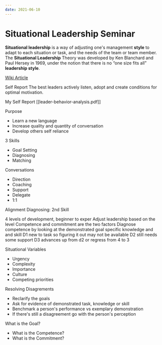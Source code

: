 ```yaml
---
date: 2021-06-10
---
```


# Situational Leadership Seminar

**Situational leadership** is a way of adjusting one's management **style** to adapt to each situation or task, and the needs of the team or team member. The **Situational Leadership** Theory was developed by Ken Blanchard and Paul Hersey in 1969, under the notion that there is no “one size fits all” **leadership style**.

[Wiki Article](https://en.wikipedia.org/wiki/Situational_leadership_theory)

Self Report
The best leaders actively listen, adopt and create conditions for optimal motivation.

My Self Report [[leader-behavior-analysis.pdf]]

Purpose
- Learn a new language
- Increase quality and quantity of conversation
- Develop others self reliance

3 Skills
- Goal Setting
- Diagnosing
- Matching

Conversations
- Direction
- Coaching
- Support
- Delegate
- 1:1

Alignment
Diagnosing: 2nd Skill

  
4 levels of development, beginner to exper
Adjust leadership based on the level
Competence and commitment are the two factors
Diagnose competence by looking at the demonstrated goal specific knowledge and and skill
D1 new to task so figuring it out may not be available
D2 still needs some support
D3 advances up from d2 or regress from 4 to 3

Situational Variables
- Urgency
- Complexity
- Importance
- Culture
- Competing priorities

Resolving Disagrements
- Reclarify the goals
- Ask for evidence of demonstrated task, knowledge or skill
- Benchmark a person's performance vs exemplary demonstration
- If there's still a disagreement go with the person's perception

What is the Goal?
- What is the Competence?
- What is the Commitment?

